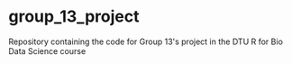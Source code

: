 # group_13_project
Repository containing the code for Group 13's project in the DTU R for Bio Data Science course
